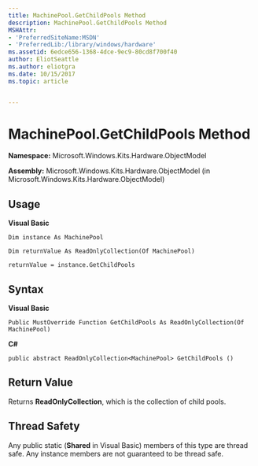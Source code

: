 ```yaml
---
title: MachinePool.GetChildPools Method
description: MachinePool.GetChildPools Method
MSHAttr:
- 'PreferredSiteName:MSDN'
- 'PreferredLib:/library/windows/hardware'
ms.assetid: 6edce656-1368-4dce-9ec9-80cd8f700f40
author: EliotSeattle
ms.author: eliotgra
ms.date: 10/15/2017
ms.topic: article


---
```


# MachinePool.GetChildPools Method


**Namespace:** Microsoft.Windows.Kits.Hardware.ObjectModel

**Assembly:** Microsoft.Windows.Kits.Hardware.ObjectModel (in Microsoft.Windows.Kits.Hardware.ObjectModel)

## <span id="Usage"></span><span id="usage"></span><span id="USAGE"></span>Usage


**Visual Basic**

`Dim instance As MachinePool`

`Dim returnValue As ReadOnlyCollection(Of MachinePool)`

`returnValue = instance.GetChildPools`

## <span id="Syntax"></span><span id="syntax"></span><span id="SYNTAX"></span>Syntax


**Visual Basic**

`Public MustOverride Function GetChildPools As ReadOnlyCollection(Of MachinePool)`

**C#**

`public abstract ReadOnlyCollection<MachinePool> GetChildPools ()`

## <span id="Return_Value"></span><span id="return_value"></span><span id="RETURN_VALUE"></span>Return Value


Returns **ReadOnlyCollection**, which is the collection of child pools.

## <span id="Thread_Safety"></span><span id="thread_safety"></span><span id="THREAD_SAFETY"></span>Thread Safety


Any public static (**Shared** in Visual Basic) members of this type are thread safe. Any instance members are not guaranteed to be thread safe.

 

 






